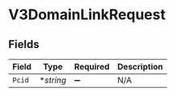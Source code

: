 # V3DomainLinkRequest


## Fields

| Field              | Type               | Required           | Description        |
| ------------------ | ------------------ | ------------------ | ------------------ |
| `Pcid`             | **string*          | :heavy_minus_sign: | N/A                |